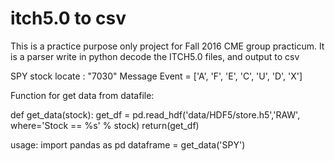itch5.0 to csv
========

This is a practice purpose only project for Fall 2016 CME group practicum. It is a parser write in python decode the ITCH5.0 files, and output to csv

SPY stock locate : "7030"
Message Event = ['A', 'F', 'E', 'C', 'U', 'D', 'X']



Function for get data from datafile:

def get_data(stock):
    get_df = pd.read_hdf('data/HDF5/store.h5','RAW', where='Stock == %s' % stock)
    return(get_df)

usage: 
import pandas as pd
dataframe = get_data('SPY')